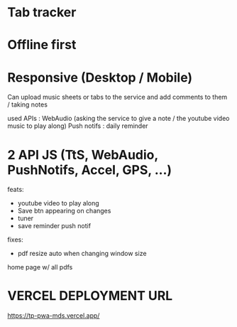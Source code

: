 # Tab tracker

# Offline first

# Responsive (Desktop / Mobile)

Can upload music sheets or tabs to the service and add comments to them / taking notes

used APIs : WebAudio (asking the service to give a note / the youtube video music to play along)
Push notifs : daily reminder

# 2 API JS (TtS, WebAudio, PushNotifs, Accel, GPS, ...)

feats:

- youtube video to play along
- Save btn appearing on changes
- tuner
- save reminder push notif

fixes:

- pdf resize auto when changing window size

home page w/ all pdfs

# VERCEL DEPLOYMENT URL

https://tp-pwa-mds.vercel.app/

